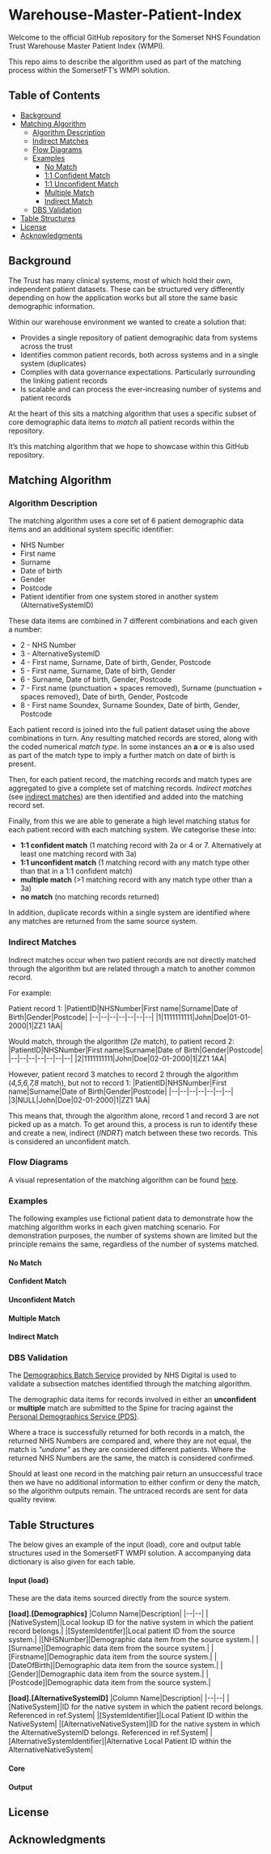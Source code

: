 


# Warehouse-Master-Patient-Index

Welcome to the official GitHub repository for the Somerset NHS Foundation Trust Warehouse Master Patient Index (WMPI).

This repo aims to describe the algorithm used as part of the matching process within the SomersetFT’s WMPI solution.

## Table of Contents
* [Background](#background)
* [Matching Algorithm](#matching-algorithm)
	* [Algorithm Description](#algorithm-description)
	* [Indirect Matches](#indirect-matches)
	* [Flow Diagrams](#flow-diagrams)
	* [Examples](#examples)
		* [No Match](#no-match)
		* [1:1 Confident Match](#confident-match)
		* [1:1 Unconfident Match](#unconfident-match)
		* [Multiple Match](#multiple-match)
		* [Indirect Match](#indirect-match)
	* [DBS Validation](#dbs-validation)
* [Table Structures](#table-structures)
* [License](#license)
* [Acknowledgments](#acknowledgments)
 
## Background
The Trust has many clinical systems, most of which hold their own, independent patient datasets. These can be structured very differently depending on how the application works but all store the same basic demographic information. 

Within our warehouse environment we wanted to create a solution that:

- Provides a single repository of patient demographic data from systems across the trust
- Identifies common patient records, both across systems and in a single system (duplicates)
- Complies with data governance expectations. Particularly surrounding the linking patient records
- Is scalable and can process the ever-increasing number of systems and patient records

At the heart of this sits a matching algorithm that uses a specific subset of core demographic data items to _match_ all patient records within the repository.

It’s this matching algorithm that we hope to showcase within this GitHub repository.

## Matching Algorithm
### Algorithm Description
The matching algorithm uses a core set of 6 patient demographic data items and an additional system specific identifier:

- NHS Number
- First name
- Surname
- Date of birth
- Gender
- Postcode
- Patient identifier from one system stored in another system (AlternativeSystemID)

These data items are combined in 7 different combinations and each given a number:
- 2 - NHS Number
- 3 - AlternativeSystemID
- 4 - First name, Surname, Date of birth, Gender, Postcode
- 5 - First name, Surname, Date of birth, Gender
- 6 - Surname, Date of birth, Gender, Postcode
- 7 - First name (punctuation + spaces removed), Surname (punctuation + spaces removed), Date of birth, Gender, Postcode
- 8 -  First name Soundex, Surname Soundex, Date of birth, Gender, Postcode

Each patient record is joined into the full patient dataset using the above combinations in turn. Any resulting matched records are stored, along with the coded numerical _match type_. In some instances an **a** or **e** is also used as part of the match type to imply a further match on date of birth is present.

Then, for each patient record, the matching records and match types are aggregated to give a complete set of matching records. _Indirect matches_ (see [indirect matches](#indirect-matches)) are then identified and added into the matching record set. 

Finally, from this we are able to generate a high level matching status for each patient record with each matching system. We categorise these into:

- **1:1 confident match** (1 matching record with 2a or 4 or 7. Alternatively at least one matching record with 3a)
- **1:1 unconfident match** (1 matching record with any match type other than that in a 1:1  confident match)
- **multiple match** (>1 matching record with any match type other than a 3a)
- **no match** (no matching records returned)

In addition, duplicate records within a single system are identified where any matches are returned from the same source system.

### Indirect Matches
Indirect matches occur when two patient records are not directly matched through the algorithm but are related through a match to another common record.

For example:

Patient record 1:
|PatientID|NHSNumber|First name|Surname|Date of Birth|Gender|Postcode|
|--|--|--|--|--|--|--|
|1|1111111111|John|Doe|01-01-2000|1|ZZ1 1AA|

Would match, through the algorithm (_2e_ match), to patient record 2:
|PatientID|NHSNumber|First name|Surname|Date of Birth|Gender|Postcode|
|--|--|--|--|--|--|--|
|2|1111111111|John|Doe|02-01-2000|1|ZZ1 1AA|

However, patient record 3 matches to record 2 through the algorithm (_4,5,6,7,8_ match), but not to record 1:
|PatientID|NHSNumber|First name|Surname|Date of Birth|Gender|Postcode|
|--|--|--|--|--|--|--|
|3|NULL|John|Doe|02-01-2000|1|ZZ1 1AA|

This means that, through the algorithm alone, record 1 and record 3 are not picked up as a match. To get around this, a process is run to identify these and create a new, indirect (_INDRT_) match between these two records. This is considered an unconfident match.

### Flow Diagrams
A visual representation of the matching algorithm can be found [here](/WMPIAlgorithm_v308.pdf).

### Examples
The following examples use fictional patient data to demonstrate how the matching algorithm works in each given matching scenario. For demonstration purposes, the number of systems shown are limited but the principle remains the same, regardless of the number of systems matched.

#### No Match
#### Confident Match
#### Unconfident Match
#### Multiple Match
#### Indirect Match


### DBS Validation
The [Demographics Batch Service](https://digital.nhs.uk/developer/api-catalogue/demographics-batch-service) provided by NHS Digital is used to validate a subsection matches identified through the matching algorithm. 

The demographic data items for records involved in either an **unconfident** or **multiple** match are submitted to the Spine for tracing against the [Personal Demographics Service (PDS)](https://digital.nhs.uk/services/personal-demographics-service).

Where a trace is successfully returned for both records in a match, the returned NHS Numbers are compared and, where they are not equal, the match is _"undone"_ as they are considered different patients. Where the returned NHS Numbers are the same, the match is considered confirmed.

Should at least one record in the matching pair return an unsuccessful trace then we have no additional information to either confirm or deny the match, so the algorithm outputs remain. The untraced records are sent for data quality review. 

## Table Structures
The below gives an example of the input (load), core and output table structures used in the SomersetFT WMPI solution. A accompanying data dictionary is also given for each table.
#### Input (load)
These are the data items sourced directly from the source system.

**[load].[Demographics]**
|Column Name|Description|
|--|--|
|[NativeSystem]|Local lookup ID for the native system in which the patient record belongs.|
|[SystemIdentifer]|Local patient ID from the source system.|
|[NHSNumber]|Demographic data item from the source system.|
|[Surname]|Demographic data item from the source system.|
|[Firstname]|Demographic data item from the source system.|
|[DateOfBirth]|Demographic data item from the source system.|
|[Gender]|Demographic data item from the source system.|
|[Postcode]|Demographic data item from the source system.|

**[load].[AlternativeSystemID]**
|Column Name|Description|
|--|--|
|[NativeSystem]|ID for the native system in which the patient record belongs. Referenced in ref.System|
|[SystemIdentifier]|Local Patient ID within the NativeSystem|
|[AlternativeNativeSystem]|ID for the native system in which the AlternativeSystemID belongs. Referenced in ref.System|
|[AlternativeSystemIdentifier]|Alternative Local Patient ID within the AlternativeNativeSystem|

#### Core

#### Output

## License

## Acknowledgments
